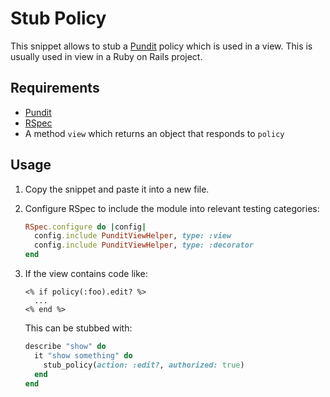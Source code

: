 # Stub Policy

This snippet allows to stub a [Pundit](https://github.com/varvet/pundit) policy
which is used in a view. This is usually used in view in a Ruby on Rails
project.

## Requirements

* [Pundit](https://github.com/varvet/pundit)
* [RSpec](https://rspec.info)
* A method `view` which returns an object that responds to `policy`

## Usage

1. Copy the snippet and paste it into a new file.
1. Configure RSpec to include the module into relevant testing categories:

    ```ruby
    RSpec.configure do |config|
      config.include PunditViewHelper, type: :view
      config.include PunditViewHelper, type: :decorator
    end
    ```
1. If the view contains code like:

    ```erb
    <% if policy(:foo).edit? %>
      ...
    <% end %>
    ```

    This can be stubbed with:

    ```ruby
    describe "show" do
      it "show something" do
        stub_policy(action: :edit?, authorized: true)
      end
    end
    ```
